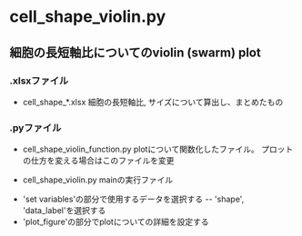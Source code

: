 # cell_shape_violin.py

## 細胞の長短軸比についてのviolin (swarm) plot

### .xlsxファイル

* cell_shape_*.xlsx
細胞の長短軸比, サイズについて算出し、まとめたもの

### .pyファイル

* cell_shape_violin_function.py
plotについて関数化したファイル。
プロットの仕方を変える場合はこのファイルを変更

* cell_shape_violin.py
mainの実行ファイル

- 'set variables'の部分で使用するデータを選択する
    -- 'shape', 'data_label'を選択する
- 'plot_figure'の部分でplotについての詳細を設定する
